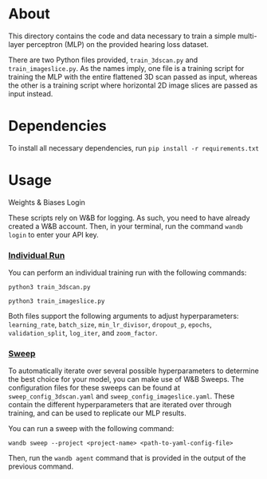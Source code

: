 # About

This directory contains the code and data necessary to train a simple multi-layer perceptron (MLP) on the provided hearing loss dataset.

There are two Python files provided, `train_3dscan.py` and `train_imageslice.py`. As the names imply, one file is a training script for training the MLP with the entire flattened 3D scan passed as input, whereas the other is a training script where horizontal 2D image slices are passed as input instead.



# Dependencies

To install all necessary dependencies, run `pip install -r requirements.txt`



# Usage

Weights & Biases Login

These scripts rely on W&B for logging. As such, you need to have already created a W&B account. Then, in your terminal, run the command `wandb login` to enter your API key.



### <u>Individual Run</u>

You can perform an individual training run with the following commands:

`python3 train_3dscan.py`

`python3 train_imageslice.py`

Both files support the following arguments to adjust hyperparameters: `learning_rate`, `batch_size`, `min_lr_divisor`, `dropout_p`, `epochs`, `validation_split`, `log_iter`, and `zoom_factor`.


### <u>**Sweep**</u>

To automatically iterate over several possible hyperparameters to determine the best choice for your model, you can make use of W&B Sweeps. The configuration files for these sweeps can be found at `sweep_config_3dscan.yaml` and `sweep_config_imageslice.yaml`. These contain the different hyperparameters that are iterated over through training, and can be used to replicate our MLP results.

You can run a sweep with the following command:

`wandb sweep --project <project-name> <path-to-yaml-config-file>`


Then, run the `wandb agent` command that is provided in the output of the previous command.
